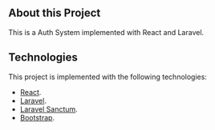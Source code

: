 <!-- ![alt text](https://github.com/zisispa/contact-keeper/blob/master/contact-keeper-login.PNG?raw=true)

![alt text](https://github.com/zisispa/contact-keeper/blob/master/contact-keeper-dashboard.PNG?raw=true) -->

## About this Project

This is a Auth System implemented with React and Laravel.

## Technologies

This project is implemented with the following technologies:

- [React](https://reactjs.org/).
- [Laravel](https://laravel.com/).
- [Laravel Sanctum](https://laravel.com/docs/8.x/sanctum).
- [Bootstrap](https://getbootstrap.com/).
